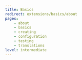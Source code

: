 ```yaml
---
title: Basics
redirect: extensions/basics/about
pages:
    - about
    - basics
    - creating
    - configuration
    - testing
    - translations
level: intermediate
---
```


